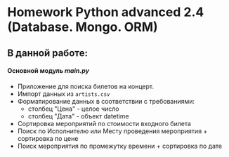 # Homework Python advanced 2.4 (Database. Mongo. ORM)
## В данной работе:

#### Основной модуль ***main.py***
* Приложение для поиска билетов на концерт.
* Импорт данных из ```artists.csv```
* Форматирование данных в соответствии с требованиями:
  * столбец "Цена" - целое число
  * столбец "Дата" - объект datetime
* Сортировка мероприятий по стоимости входного билета
* Поиск по Исполнителю или Месту проведения мероприятия + сортировка по цене
* Поиск мероприятия по промежутку времени + сортировка по дате
